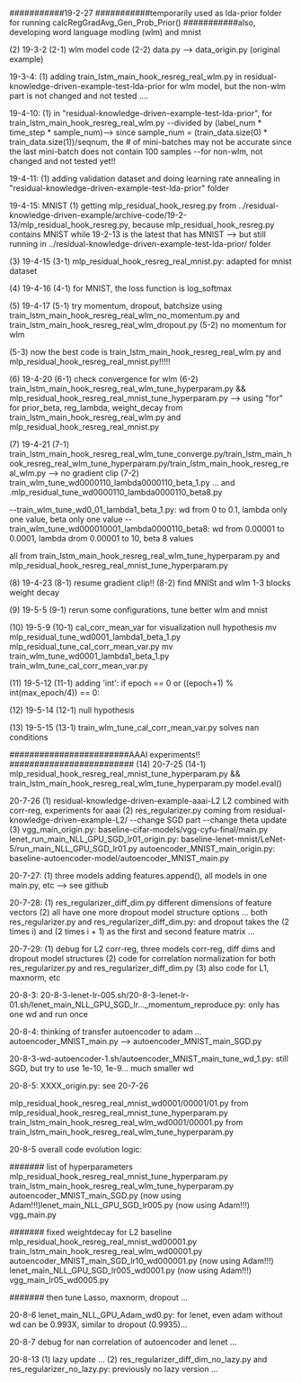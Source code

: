 ###########19-2-27
###########temporarily used as lda-prior folder for running calcRegGradAvg_Gen_Prob_Prior()
###########also, developing word language modling (wlm) and mnist

(2) 19-3-2
(2-1) wlm model code
(2-2) data.py --> data_origin.py (original example)


19-3-4:
(1) adding train_lstm_main_hook_resreg_real_wlm.py  in residual-knowledge-driven-example-test-lda-prior for wlm model, but the non-wlm part is not changed and not tested ....

19-4-10:
(1) in "residual-knowledge-driven-example-test-lda-prior", for train_lstm_main_hook_resreg_real_wlm.py
--divided by (label_num * time_step * sample_num)--> since sample_num = (train_data.size(0) * train_data.size(1))/seqnum, the # of mini-batches may not be accurate since the last mini-batch does not contain 100 samples 
--for non-wlm, not changed and not tested yet!!

19-4-11:
(1) adding validation dataset and doing learning rate annealing in "residual-knowledge-driven-example-test-lda-prior" folder

19-4-15:
MNIST
(1) getting mlp_residual_hook_resreg.py from ../residual-knowledge-driven-example/archive-code/19-2-13/mlp_residual_hook_resreg.py, because mlp_residual_hook_resreg.py contains MNIST while 19-2-13 is the latest that has MNIST --> but still running in ../residual-knowledge-driven-example-test-lda-prior/ folder

(3) 19-4-15
(3-1) mlp_residual_hook_resreg_real_mnist.py: adapted for mnist dataset

(4) 19-4-16
(4-1) for MNIST, the loss function is log_softmax

(5) 19-4-17
(5-1) try momentum, dropout, batchsize using train_lstm_main_hook_resreg_real_wlm_no_momentum.py and train_lstm_main_hook_resreg_real_wlm_dropout.py
(5-2) no momentum for wlm

(5-3) now the best code is train_lstm_main_hook_resreg_real_wlm.py and mlp_residual_hook_resreg_real_mnist.py!!!!!

(6) 19-4-20
(6-1) check convergence for wlm
(6-2) train_lstm_main_hook_resreg_real_wlm_tune_hyperparam.py && mlp_residual_hook_resreg_real_mnist_tune_hyperparam.py
      --> using "for" for prior_beta, reg_lambda, weight_decay
from train_lstm_main_hook_resreg_real_wlm.py and mlp_residual_hook_resreg_real_mnist.py

(7) 19-4-21
(7-1) train_lstm_main_hook_resreg_real_wlm_tune_converge.py/train_lstm_main_hook_resreg_real_wlm_tune_hyperparam.py/train_lstm_main_hook_resreg_real_wlm.py --> no gradient clip
(7-2) train_wlm_tune_wd0000110_lambda0000110_beta_1.py ... and .mlp_residual_tune_wd0000110_lambda0000110_beta8.py

--train_wlm_tune_wd0_01_lambda1_beta_1.py: wd from 0 to 0.1, lambda only one value, beta only one value
--train_wlm_tune_wd000010001_lambda0000110_beta8: wd from 0.00001 to 0.0001, lambda drom 0.00001 to 10, beta 8 values

all from train_lstm_main_hook_resreg_real_wlm_tune_hyperparam.py  and mlp_residual_hook_resreg_real_mnist_tune_hyperparam.py 

(8) 19-4-23
(8-1) resume gradient clip!!
(8-2) find  MNISt and wlm 1-3 blocks weight decay

(9) 19-5-5
(9-1) rerun some configurations, tune better wlm and mnist

(10) 19-5-9
(10-1) cal_corr_mean_var for visualization null hypothesis
mv mlp_residual_tune_wd0001_lambda1_beta_1.py mlp_residual_tune_cal_corr_mean_var.py
mv train_wlm_tune_wd0001_lambda1_beta_1.py train_wlm_tune_cal_corr_mean_var.py 

(11) 19-5-12
(11-1) adding 'int': if epoch == 0 or ((epoch+1) % int(max_epoch/4)) == 0:

(12) 19-5-14
(12-1) null hypothesis

(13) 19-5-15
(13-1) train_wlm_tune_cal_corr_mean_var.py solves nan conditions


########################AAAI experiments!! #########################
(14) 20-7-25
(14-1) mlp_residual_hook_resreg_real_mnist_tune_hyperparam.py && train_lstm_main_hook_resreg_real_wlm_tune_hyperparam.py
model.eval()

20-7-26
(1) residual-knowledge-driven-example-aaai-L2
L2 combined with corr-reg, experiments for aaai
(2) res_regularizer.py
coming from residual-knowledge-driven-example-L2/
--change SGD part
--change theta update 
(3) 
vgg_main_origin.py: baseline-cifar-models/vgg-cyfu-final/main.py
lenet_run_main_NLL_GPU_SGD_lr01_origin.py: baseline-lenet-mnist/LeNet-5/run_main_NLL_GPU_SGD_lr01.py
autoencoder_MNIST_main_origin.py: baseline-autoencoder-model/autoencoder_MNIST_main.py

20-7-27:
(1) three models adding features.append(), all models in one main.py, etc --> see github

20-7-28:
(1) res_regularizer_diff_dim.py
different dimensions of feature vectors
(2) all have one more dropout model structure options ... 
both res_regularizer.py and res_regularizer_diff_dim.py:
and dropout takes the (2 times i) and (2 times i + 1) as the first and second feature matrix ...

20-7-29:
(1) debug for L2 corr-reg, three models corr-reg, diff dims and dropout model structures
(2) code for correlation normalization for both res_regularizer.py and res_regularizer_diff_dim.py
(3) also code for L1, maxnorm, etc

20-8-3:
20-8-3-lenet-lr-005.sh/20-8-3-lenet-lr-01.sh/lenet_main_NLL_GPU_SGD_lr..._momentum_reproduce.py: only has one wd and run once

20-8-4:
thinking of transfer autoencoder to adam ...
autoencoder_MNIST_main.py --> autoencoder_MNIST_main_SGD.py

20-8-3-wd-autoencoder-1.sh/autoencoder_MNIST_main_tune_wd_1.py: still SGD, but try to use 1e-10, 1e-9... much smaller wd

20-8-5:
XXXX_origin.py: see 20-7-26

mlp_residual_hook_resreg_real_mnist_wd0001/00001/01.py from mlp_residual_hook_resreg_real_mnist_tune_hyperparam.py 
train_lstm_main_hook_resreg_real_wlm_wd0001/00001.py from train_lstm_main_hook_resreg_real_wlm_tune_hyperparam.py 

20-8-5 overall code evolution logic:

####### list of hyperparameters
mlp_residual_hook_resreg_real_mnist_tune_hyperparam.py
train_lstm_main_hook_resreg_real_wlm_tune_hyperparam.py
autoencoder_MNIST_main_SGD.py
(now using Adam!!!)lenet_main_NLL_GPU_SGD_lr005.py (now using Adam!!!)
vgg_main.py

####### fixed weightdecay for L2 baseline
mlp_residual_hook_resreg_real_mnist_wd00001.py
train_lstm_main_hook_resreg_real_wlm_wd00001.py
autoencoder_MNIST_main_SGD_lr10_wd000001.py
(now using Adam!!!) lenet_main_NLL_GPU_SGD_lr005_wd0001.py (now using Adam!!!)
vgg_main_lr05_wd0005.py

####### then tune Lasso, maxnorm, dropout ...

20-8-6
lenet_main_NLL_GPU_Adam_wd0.py: for lenet, even adam without wd can be 0.993X, similar to dropout (0.9935)...

20-8-7
debug for nan correlation of autoencoder and lenet ...

20-8-13
(1) lazy update ...
(2) res_regularizer_diff_dim_no_lazy.py and res_regularizer_no_lazy.py: previously no lazy version ...
